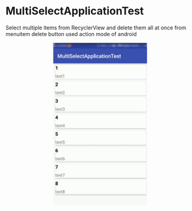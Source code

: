 # MultiSelectApplicationTest
Select multiple items from RecyclerView and delete them all at once from menuitem delete button used action mode of android


<p align="center">
    <img src="screen/multi_select.gif" width="50%" />